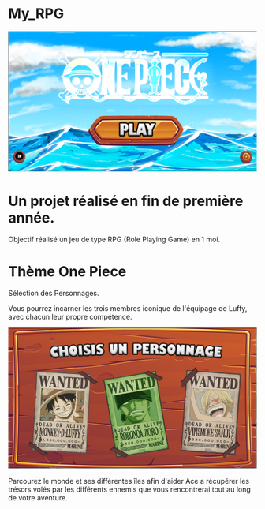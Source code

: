 # My_RPG

![OnePieceRPG](img/Capture_menu.png)

<h1>Un projet réalisé en fin de première année.</h1>
Objectif réalisé un jeu de type RPG (Role Playing Game) en 1 moi.

# Thème One Piece

Sélection des Personnages.

Vous pourrez incarner les trois membres iconique de l'équipage de Luffy, avec chacun leur propre compétence.

![ChampSelect](img/Champ_select.png)

Parcourez le monde et ses différentes îles afin d'aider Ace a récupérer les trésors volés par les différents ennemis que vous rencontrerai tout au long de votre aventure.
